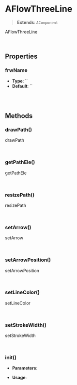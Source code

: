 # AFlowThreeLine
> **Extends**: `AComponent`

AFlowThreeLine

<br/>

## Properties

### frwName



* **Type**: ``
* **Default**: ``

<br/>
<br/>

## Methods

### drawPath()

drawPath

<br/>

### getPathEle()

getPathEle

<br/>

### resizePath()

resizePath

<br/>

### setArrow()

setArrow

<br/>

### setArrowPosition()

setArrowPosition

<br/>

### setLineColor()

setLineColor

<br/>

### setStrokeWidth()

setStrokeWidth

<br/>

### init()



* **Parameters**: 


* **Usage**: 
```js

```

<br/>
<br/>
